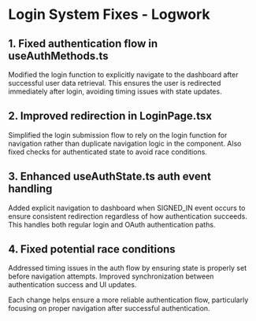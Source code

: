 
# Login System Fixes - Logwork

## 1. Fixed authentication flow in useAuthMethods.ts
Modified the login function to explicitly navigate to the dashboard after successful user data retrieval. This ensures the user is redirected immediately after login, avoiding timing issues with state updates.

## 2. Improved redirection in LoginPage.tsx
Simplified the login submission flow to rely on the login function for navigation rather than duplicate navigation logic in the component. Also fixed checks for authenticated state to avoid race conditions.

## 3. Enhanced useAuthState.ts auth event handling
Added explicit navigation to dashboard when SIGNED_IN event occurs to ensure consistent redirection regardless of how authentication succeeds. This handles both regular login and OAuth authentication paths.

## 4. Fixed potential race conditions
Addressed timing issues in the auth flow by ensuring state is properly set before navigation attempts. Improved synchronization between authentication success and UI updates.

Each change helps ensure a more reliable authentication flow, particularly focusing on proper navigation after successful authentication.
